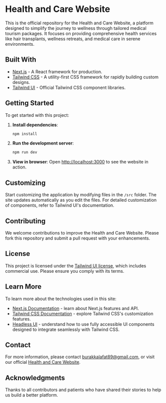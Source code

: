 # Health and Care Website

This is the official repository for the Health and Care Website, a platform designed to simplify the journey to wellness through tailored medical tourism packages. It focuses on providing comprehensive health services like hair transplants, wellness retreats, and medical care in serene environments.

## Built With

- [Next.js](https://nextjs.org) - A React framework for production.
- [Tailwind CSS](https://tailwindcss.com) - A utility-first CSS framework for rapidly building custom designs.
- [Tailwind UI](https://tailwindui.com) - Official Tailwind CSS component libraries.

## Getting Started

To get started with this project:

1. **Install dependencies**:
    ```bash
    npm install
    ```
2. **Run the development server**:
    ```bash
    npm run dev
    ```
3. **View in browser**:
    Open [http://localhost:3000](http://localhost:3000) to see the website in action.

## Customizing

Start customizing the application by modifying files in the `/src` folder. The site updates automatically as you edit the files. For detailed customization of components, refer to Tailwind UI's documentation.

## Contributing

We welcome contributions to improve the Health and Care Website. Please fork this repository and submit a pull request with your enhancements.

## License

This project is licensed under the [Tailwind UI license](https://tailwindui.com/license), which includes commercial use. Please ensure you comply with its terms.

## Learn More

To learn more about the technologies used in this site:

- [Next.js Documentation](https://nextjs.org/docs) - learn about Next.js features and API.
- [Tailwind CSS Documentation](https://tailwindcss.com/docs) - explore Tailwind CSS's customization features.
- [Headless UI](https://headlessui.dev) - understand how to use fully accessible UI components designed to integrate seamlessly with Tailwind CSS.

## Contact

For more information, please contact [burakkalafat89@gmail.com](mailto:burakkalafat89@gmail.com), or visit our official [Health and Care Website](http://localhost:3000).

## Acknowledgments

Thanks to all contributors and patients who have shared their stories to help us build a better platform.
